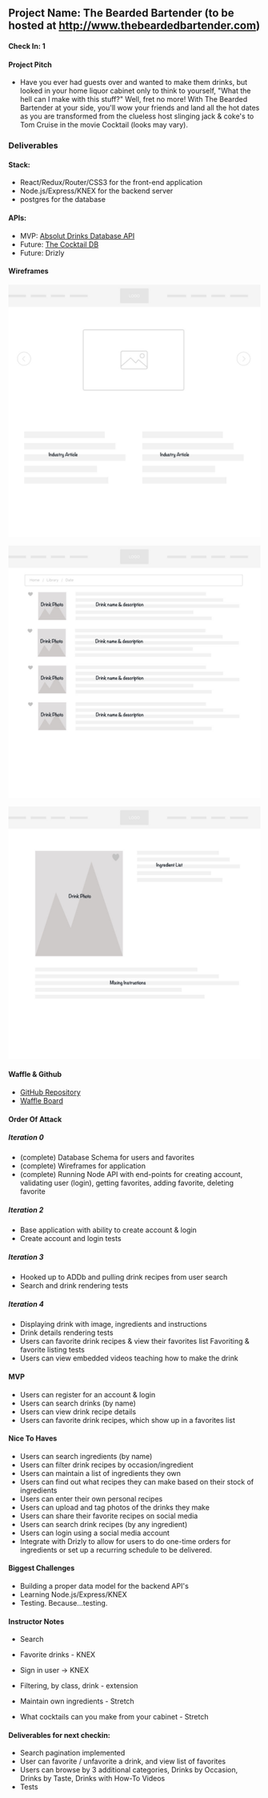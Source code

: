 ## Project Name: The Bearded Bartender (to be hosted at http://www.thebeardedbartender.com)

#### Check In: 1  

#### Project Pitch
* Have you ever had guests over and wanted to make them drinks, but looked in your home liquor cabinet only to think to yourself, "What the hell can I make with this stuff?" Well, fret no more! With The Bearded Bartender at your side, you'll wow your friends and land all the hot dates as you are transformed from the clueless host slinging jack & coke's to Tom Cruise in the movie Cocktail (looks may vary).

### Deliverables  

#### Stack:
* React/Redux/Router/CSS3 for the front-end application
* Node.js/Express/KNEX for the backend server
* postgres for the database

#### APIs:
* MVP: [Absolut Drinks Database API](https://addb.absolutdrinks.com/docs/)
* Future: [The Cocktail DB](http://www.thecocktaildb.com/)
* Future: Drizly

#### Wireframes  
![Landing Page](https://github.com/the-oem/bearded-bartender/blob/master/comps/landing-page.jpg?raw=true)

![Filter Results](https://github.com/the-oem/bearded-bartender/blob/master/comps/filter-results.jpg?raw=true)

![Detail View](https://github.com/the-oem/bearded-bartender/blob/master/comps/detail-view.jpg?raw=true)

#### Waffle & Github
* [GitHub Repository](https://github.com/the-oem/bearded-bartender)
* [Waffle Board](https://waffle.io/the-oem/bearded-bartender)

#### Order Of Attack  
##### Iteration 0
* (complete) Database Schema for users and favorites
* (complete) Wireframes for application
* (complete) Running Node API with end-points for creating account, validating user (login), getting favorites, adding favorite, deleting favorite

##### Iteration 2
* Base application with ability to create account & login
* Create account and login tests

##### Iteration 3
* Hooked up to ADDb and pulling drink recipes from user search
* Search and drink rendering tests

##### Iteration 4
* Displaying drink with image, ingredients and instructions
* Drink details rendering tests
* Users can favorite drink recipes & view their favorites list
Favoriting & favorite listing tests
* Users can view embedded videos teaching how to make the drink

#### MVP
* Users can register for an account & login
* Users can search drinks (by name)
* Users can view drink recipe details
* Users can favorite drink recipes, which show up in a favorites list

#### Nice To Haves   
* Users can search ingredients (by name)
* Users can filter drink recipes by occasion/ingredient
* Users can maintain a list of ingredients they own
* Users can find out what recipes they can make based on their stock of ingredients
* Users can enter their own personal recipes
* Users can upload and tag photos of the drinks they make
* Users can share their favorite recipes on social media
* Users can search drink recipes (by any ingredient)
* Users can login using a social media account
* Integrate with Drizly to allow for users to do one-time orders for ingredients or set up a recurring schedule to be delivered.

#### Biggest Challenges  
* Building a proper data model for the backend API's
* Learning Node.js/Express/KNEX
* Testing. Because...testing.

#### Instructor Notes
* Search
* Favorite drinks - KNEX
* Sign in user -> KNEX
* Filtering, by class, drink - extension


* Maintain own ingredients - Stretch
* What cocktails can you make from your cabinet - Stretch

#### Deliverables for next checkin:
* Search pagination implemented
* User can favorite / unfavorite a drink, and view list of favorites
* Users can browse by 3 additional categories, Drinks by Occasion, Drinks by Taste, Drinks with How-To Videos
* Tests
